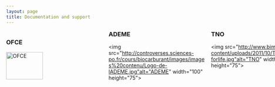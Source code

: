```yaml
---
layout: page
title: Documentation and support
---
```


<section>
<div id="container" style="width:500px">

<div id="menu" style="width:823px;float:left;">
<body>
<style>
.newspaper {
    -webkit-columns: 150px 3; 
    columns: 150px 3;
h2 { text-align: left }
p { text-align: left }
</style> 
<div class="newspaper">
<h3>OFCE</h3>

<img src="http://www.senat.fr/rap/r02-343/r02-34322.gif" alt="OFCE" width="100" height="75">
<h3>ADEME</h3>

<img src="http://controverses.sciences-po.fr/cours/biocarburant/images/images%20contenu/Logo-de-lADEME.jpg"alt="ADEME" width="100" height="75">
<h3>TNO</h3>

<img src="http://www.bimladder.nl/wp-content/uploads/2011/10/TNOinnovationforlife.jpg"alt="TNO" width="100" height="75">
</p>
</p>
</div>
</body>
</div>
</section>
